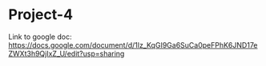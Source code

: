 # Project-4

Link to google doc: https://docs.google.com/document/d/1lz_KqGI9Ga6SuCa0peFPhK6JND17eZWXt3h9QjIxZ_U/edit?usp=sharing
